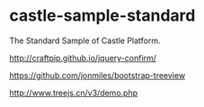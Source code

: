 # castle-sample-standard
The Standard Sample of Castle Platform.

http://craftpip.github.io/jquery-confirm/

https://github.com/jonmiles/bootstrap-treeview

http://www.treejs.cn/v3/demo.php
